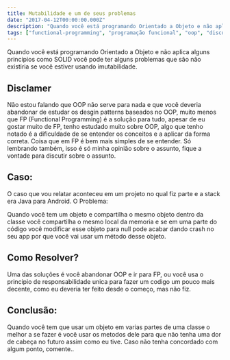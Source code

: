 ```yaml
---
title: Mutabilidade e um de seus problemas
date: "2017-04-12T00:00:00.000Z"
description: "Quando você está programando Orientado a Objeto e não aplica alguns principios como SOLID você pode ter alguns problemas que são não existiria se você estiver usando imutabilidade."
tags: ["functional-programming", "programação funcional", "oop", "discussão"]
---
```


Quando você está programando Orientado a Objeto e não aplica alguns principios como SOLID você pode ter alguns problemas que são não existiria se você estiver usando imutabilidade.

## Disclamer

Não estou falando que OOP não serve para nada e que você deveria abandonar de estudar os desgin patterns baseados no OOP, muito menos que FP (Functional Programming) é a solução para tudo, apesar de eu gostar muito de FP, tenho estudado muito sobre OOP, algo que tenho notado é a dificuldade de se entender os conceitos e a aplicar da forma correta. Coisa que em FP é bem mais simples de se entender. Só lembrando também, isso é só minha opinião sobre o assunto, fique a vontade para discutir sobre o assunto.

## Caso:

O caso que vou relatar aconteceu em um projeto no qual fiz parte e a stack era Java para Android.
O Problema:

Quando você tem um objeto e compartilha o mesmo objeto dentro da classe você compartilha o mesmo local da memoria e se em uma parte do código você modificar esse objeto para null pode acabar dando crash no seu app por que você vai usar um método desse objeto.

## Como Resolver?

Uma das soluções é você abandonar OOP e ir para FP, ou você usa o principio de responsabilidade unica para fazer um codigo um pouco mais decente, como eu deveria ter feito desde o começo, mas não fiz.

## Conclusão:

Quando você tem que usar um objeto em varias partes de uma classe o melhor a se fazer é você usar os metodos dele para que não tenha uma dor de cabeça no futuro assim como eu tive.
Caso não tenha concordado com algum ponto, comente..
